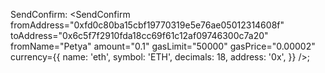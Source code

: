 SendConfirm: <SendConfirm
    fromAddress="0xfd0c80ba15cbf19770319e5e76ae05012314608f"
    toAddress="0x6c5f7f2910fda18cc69f61c12af09746300c7a20"
    fromName="Petya"
    amount="0.1"
    gasLimit="50000"
    gasPrice="0.00002"
    currency={{
        name: 'eth',
        symbol: 'ETH',
        decimals: 18,
        address: '0x',
    }}
/>;

